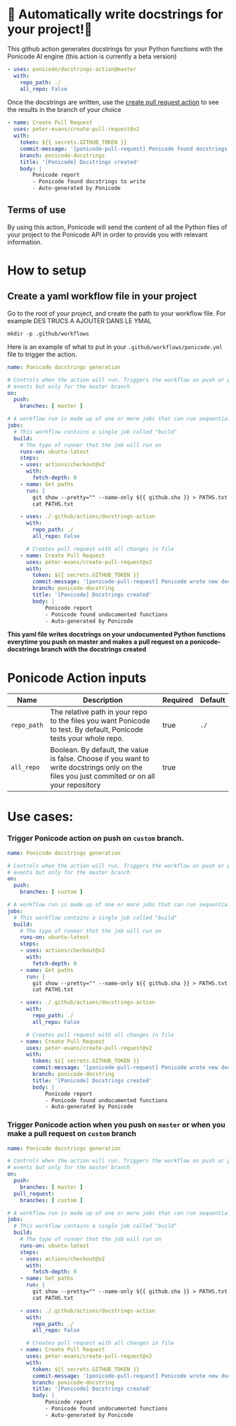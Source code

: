 # 🦄 Automatically write docstrings for your project!🦄
This github action generates docstrings for your Python functions with the Ponicode AI engine (this action is currently a beta version)
```yaml
- uses: ponicode/docstrings-action@master
  with:
    repo_path: ./
    all_repo: False
```
Once the docstrings are written, use the [create pull request action](https://github.com/peter-evans/create-pull-request) to see the results in the branch of your choice
```yaml
- name: Create Pull Request
  uses: peter-evans/create-pull-request@v2
  with:
    token: ${{ secrets.GITHUB_TOKEN }}
    commit-message: '[ponicode-pull-request] Ponicode found docstrings to write!'
    branch: ponicode-docstrings
    title: '[Ponicode] Docstrings created'
    body: |
        Ponicode report
        - Ponicode found docstrings to write
        - Auto-generated by Ponicode
```
## Terms of use
By using this action, Ponicode will send the content of all the Python files of your project to the Ponicode API in order to provide you with relevant information.
# How to setup
## Create a yaml workflow file in your project
Go to the root of your project, and create the path to your workflow file. For example DES TRUCS A AJOUTER DANS LE YMAL
```
mkdir -p .github/workflows
```
Here is an example of what to put in your ```.github/workflows/ponicode.yml``` file to trigger the action.
```yaml
name: Ponicode docstrings generation

# Controls when the action will run. Triggers the workflow on push or pull request
# events but only for the master branch
on:
  push:
    branches: [ master ]

# A workflow run is made up of one or more jobs that can run sequentially or in parallel
jobs:
  # This workflow contains a single job called "build"
  build:
    # The type of runner that the job will run on
    runs-on: ubuntu-latest
    steps:
    - uses: actions/checkout@v2
      with: 
        fetch-depth: 0
    - name: Get paths
      run: |
        git show --pretty="" --name-only ${{ github.sha }} > PATHS.txt
        cat PATHS.txt

    - uses: ./.github/actions/docstrings-action
      with:
        repo_path: ./
        all_repo: False

      # Creates pull request with all changes in file
    - name: Create Pull Request 
      uses: peter-evans/create-pull-request@v2 
      with:
        token: ${{ secrets.GITHUB_TOKEN }}
        commit-message: '[ponicode-pull-request] Ponicode wrote new docstrings!'
        branch: ponicode-docstring
        title: '[Ponicode] Docstrings created'
        body: |
            Ponicode report
            - Ponicode found undocumented functions
            - Auto-generated by Ponicode
```
**This yaml file writes docstrings on your undocumented Python functions everytime you push on master and makes a pull request on a ponicode-docstrings branch with the docstrings created**

# Ponicode Action inputs

| Name | Description | Required | Default |
|------|-------------|----------|---------|
| ``repo_path`` | The relative path in your repo to the files you want Ponicode to test. By default, Ponicode tests your whole repo. | true | ``./`` |
| ``all_repo`` | Boolean. By default, the value is false. Choose if you want to write docstrings only on the files you just commited or on all your repository| true |`` `` |

# Use cases:
### Trigger Ponicode action on push on ``custom`` branch.
```yaml
name: Ponicode docstrings generation

# Controls when the action will run. Triggers the workflow on push or pull request
# events but only for the master branch
on:
  push:
    branches: [ custom ]

# A workflow run is made up of one or more jobs that can run sequentially or in parallel
jobs:
  # This workflow contains a single job called "build"
  build:
    # The type of runner that the job will run on
    runs-on: ubuntu-latest
    steps:
    - uses: actions/checkout@v2
      with: 
        fetch-depth: 0
    - name: Get paths
      run: |
        git show --pretty="" --name-only ${{ github.sha }} > PATHS.txt
        cat PATHS.txt

    - uses: ./.github/actions/docstrings-action
      with:
        repo_path: ./
        all_repo: False

      # Creates pull request with all changes in file
    - name: Create Pull Request 
      uses: peter-evans/create-pull-request@v2 
      with:
        token: ${{ secrets.GITHUB_TOKEN }}
        commit-message: '[ponicode-pull-request] Ponicode wrote new docstrings!'
        branch: ponicode-docstring
        title: '[Ponicode] Docstrings created'
        body: |
            Ponicode report
            - Ponicode found undocumented functions
            - Auto-generated by Ponicode
```
### Trigger Ponicode action when you push on ``master`` or when you make a pull request on ``custom`` branch
```yaml
name: Ponicode docstrings generation

# Controls when the action will run. Triggers the workflow on push or pull request
# events but only for the master branch
on:
  push:
    branches: [ master ]
  pull_request:
    branches: [ custom ]

# A workflow run is made up of one or more jobs that can run sequentially or in parallel
jobs:
  # This workflow contains a single job called "build"
  build:
    # The type of runner that the job will run on
    runs-on: ubuntu-latest
    steps:
    - uses: actions/checkout@v2
      with: 
        fetch-depth: 0
    - name: Get paths
      run: |
        git show --pretty="" --name-only ${{ github.sha }} > PATHS.txt
        cat PATHS.txt

    - uses: ./.github/actions/docstrings-action
      with:
        repo_path: ./
        all_repo: False

      # Creates pull request with all changes in file
    - name: Create Pull Request 
      uses: peter-evans/create-pull-request@v2 
      with:
        token: ${{ secrets.GITHUB_TOKEN }}
        commit-message: '[ponicode-pull-request] Ponicode wrote new docstrings!'
        branch: ponicode-docstring
        title: '[Ponicode] Docstrings created'
        body: |
            Ponicode report
            - Ponicode found undocumented functions
            - Auto-generated by Ponicode
```

